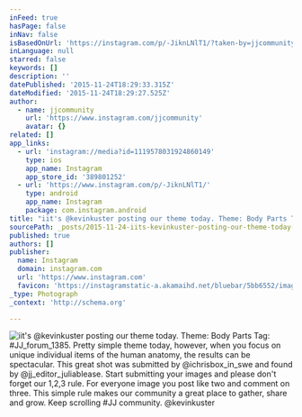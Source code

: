 ```yaml
---
inFeed: true
hasPage: false
inNav: false
isBasedOnUrl: 'https://instagram.com/p/-JiknLNlT1/?taken-by=jjcommunity'
inLanguage: null
starred: false
keywords: []
description: ''
datePublished: '2015-11-24T18:29:33.315Z'
dateModified: '2015-11-24T18:29:27.525Z'
author:
  - name: jjcommunity
    url: 'https://www.instagram.com/jjcommunity'
    avatar: {}
related: []
app_links:
  - url: 'instagram://media?id=1119578031924860149'
    type: ios
    app_name: Instagram
    app_store_id: '389801252'
  - url: 'https://www.instagram.com/p/-JiknLNlT1/'
    type: android
    app_name: Instagram
    package: com.instagram.android
title: "iit's @kevinkuster posting our theme today. Theme: Body Parts Tag: #JJ_forum_1385. Pretty simple theme today, however, when you focus on unique individual items of the human anatomy, the results can be spectacular. This great shot was submitted by @ichrisbox_in_swe and found by @jj_editor_juliablease. Start submitting your images and please don't forget our 1,2,3 rule. For everyone image you post like two and comment on three. This simple rule makes our community a great place to gather, share and grow. Keep scrolling #JJ community. @kevinkuster"
sourcePath: _posts/2015-11-24-iits-kevinkuster-posting-our-theme-today-theme-body-part.md
published: true
authors: []
publisher:
  name: Instagram
  domain: instagram.com
  url: 'https://www.instagram.com'
  favicon: 'https://instagramstatic-a.akamaihd.net/bluebar/5bb6552/images/ico/favicon.ico'
_type: Photograph
_context: 'http://schema.org'

---
```

![iit's @kevinkuster posting our theme today. Theme: Body Parts Tag: #JJ_forum_1385. Pretty simple theme today, however, when you focus on unique individual items of the human anatomy, the results can be spectacular. This great shot was submitted by @ichrisbox_in_swe and found by @jj_editor_juliablease. Start submitting your images and please don't forget our 1,2,3 rule. For everyone image you post like two and comment on three. This simple rule makes our community a great place to gather, share and grow. Keep scrolling #JJ community. @kevinkuster](https://scontent.cdninstagram.com/hphotos-xaf1/t51.2885-15/e35/12230801_167302210289049_392234852_n.jpg)
